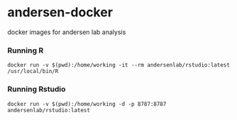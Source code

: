 # andersen-docker
docker images for andersen lab analysis



### Running R
```
docker run -v $(pwd):/home/working -it --rm andersenlab/rstudio:latest /usr/local/bin/R
```

### Running Rstudio

```
docker run -v $(pwd):/home/working -d -p 8787:8787 andersenlab/rstudio:latest
```